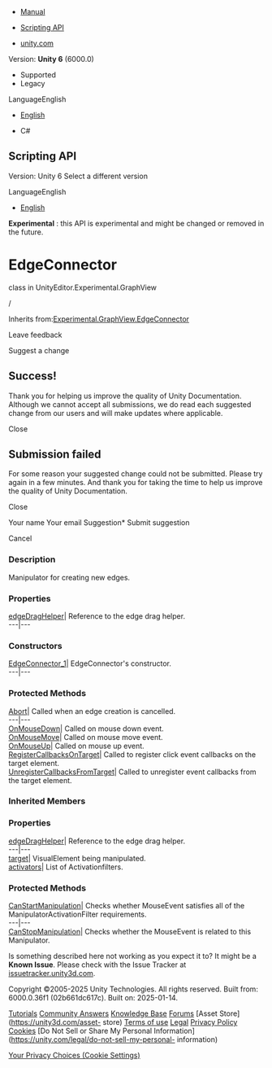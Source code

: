 [ ]()

  * [Manual](../Manual/index.html)
  * [Scripting API](../ScriptReference/index.html)

  * [unity.com](https://unity.com/)

Version: **Unity 6** (6000.0)

  * Supported
  * Legacy

LanguageEnglish

  * [English]()

  * C#

[ ](https://docs.unity3d.com)

## Scripting API

Version: Unity 6 Select a different version

LanguageEnglish

  * [English]()

**Experimental** : this API is experimental and might be changed or removed in
the future.

# EdgeConnector<T0>

class in UnityEditor.Experimental.GraphView

/

Inherits
from:[Experimental.GraphView.EdgeConnector](Experimental.GraphView.EdgeConnector.html)

Leave feedback

Suggest a change

## Success!

Thank you for helping us improve the quality of Unity Documentation. Although
we cannot accept all submissions, we do read each suggested change from our
users and will make updates where applicable.

Close

## Submission failed

For some reason your suggested change could not be submitted. Please <a>try
again</a> in a few minutes. And thank you for taking the time to help us
improve the quality of Unity Documentation.

Close

Your name Your email Suggestion* Submit suggestion

Cancel

[ ]()

### Description

Manipulator for creating new edges.

### Properties

[edgeDragHelper](Experimental.GraphView.EdgeConnector_1-edgeDragHelper.html)|
Reference to the edge drag helper.  
---|---  
  
### Constructors

[EdgeConnector_1](Experimental.GraphView.EdgeConnector_1-ctor.html)|
EdgeConnector's constructor.  
---|---  
  
### Protected Methods

[Abort](Experimental.GraphView.EdgeConnector_1.Abort.html)| Called when an
edge creation is cancelled.  
---|---  
[OnMouseDown](Experimental.GraphView.EdgeConnector_1.OnMouseDown.html)| Called
on mouse down event.  
[OnMouseMove](Experimental.GraphView.EdgeConnector_1.OnMouseMove.html)| Called
on mouse move event.  
[OnMouseUp](Experimental.GraphView.EdgeConnector_1.OnMouseUp.html)| Called on
mouse up event.  
[RegisterCallbacksOnTarget](Experimental.GraphView.EdgeConnector_1.RegisterCallbacksOnTarget.html)|
Called to register click event callbacks on the target element.  
[UnregisterCallbacksFromTarget](Experimental.GraphView.EdgeConnector_1.UnregisterCallbacksFromTarget.html)|
Called to unregister event callbacks from the target element.  
  
### Inherited Members

### Properties

[edgeDragHelper](Experimental.GraphView.EdgeConnector-edgeDragHelper.html)|
Reference to the edge drag helper.  
---|---  
[target](UIElements.Manipulator-target.html)|  VisualElement being
manipulated.  
[activators](UIElements.MouseManipulator-activators.html)|  List of
Activationfilters.  
  
### Protected Methods

[CanStartManipulation](UIElements.MouseManipulator.CanStartManipulation.html)|
Checks whether MouseEvent satisfies all of the ManipulatorActivationFilter
requirements.  
---|---  
[CanStopManipulation](UIElements.MouseManipulator.CanStopManipulation.html)|
Checks whether the MouseEvent is related to this Manipulator.  
  
Is something described here not working as you expect it to? It might be a
**Known Issue**. Please check with the Issue Tracker at
[issuetracker.unity3d.com](https://issuetracker.unity3d.com).

Copyright ©2005-2025 Unity Technologies. All rights reserved. Built from:
6000.0.36f1 (02b661dc617c). Built on: 2025-01-14.

[Tutorials](https://unity3d.com/learn) [Community
Answers](https://answers.unity3d.com) [Knowledge
Base](https://support.unity3d.com/hc/en-us)
[Forums](https://forum.unity3d.com) [Asset Store](https://unity3d.com/asset-
store) [Terms of use](https://docs.unity3d.com/Manual/TermsOfUse.html)
[Legal](https://unity.com/legal) [Privacy
Policy](https://unity.com/legal/privacy-policy)
[Cookies](https://unity.com/legal/cookie-policy) [Do Not Sell or Share My
Personal Information](https://unity.com/legal/do-not-sell-my-personal-
information)

[Your Privacy Choices (Cookie Settings)](javascript:void\(0\);)

